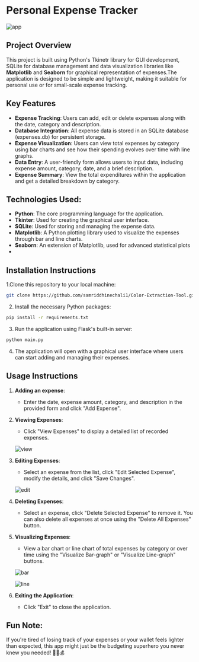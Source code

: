 # Personal Expense Tracker
![app](https://github.com/user-attachments/assets/65f733f1-bfab-416b-86c8-432a9854aade)

## Project Overview
This project is built using Python's Tkinetr library for GUI development, SQLite for database management and data visualization libraries like **Matplotlib** and **Seaborn** for graphical representation of expenses.The application is designed to be simple and lightweight, making it suitable for personal use or for small-scale expense tracking.

## Key Features
* **Expense Tracking**: Users can add, edit or delete expenses along with the date, category and description.
* **Database Integration**: All expense data is stored in an SQLite database (expenses.db) for persistent storage.
* **Expense Visualization**: Users can view total expenses by category using bar charts and see how their spending evolves over time with line graphs.
* **Data Entry**: A user-friendly form allows users to input data, including expense amount, category, date, and a brief description.
* **Expense Summary**: View the total expenditures within the application and get a detailed breakdown by category.
  
## Technologies Used:
* **Python**: The core programming language for the application.
* **Tkinter**: Used for creating the graphical user interface.
* **SQLite**: Used for storing and managing the expense data.
* **Matplotlib**: A Python plotting library used to visualize the expenses through bar and line charts.
* **Seaborn**: An extension of Matplotlib, used for advanced statistical plots
* 
## Installation Instructions
1.Clone this repository to your local machine:
```bash
git clone https://github.com/samriddhinechali1/Color-Extraction-Tool.git

```
2. Install the necessary Python packages:
```bash
pip install -r requirements.txt
```
3. Run the application using Flask's built-in server:
```bash
python main.py
```
4. The application will open with a graphical user interface where users can start adding and managing their expenses.

## Usage Instructions
1. **Adding an expense**:
   * Enter the date, expense amount, category, and description in the provided form and click "Add Expense".
      
2. **Viewing Expenses**:
   * Click "View Expenses" to display a detailed list of recorded expenses.

   ![view](https://github.com/user-attachments/assets/ae86a0bf-3b91-463f-83a1-bf33bf826c19)

3. **Editing Expenses**:
   * Select an expense from the list, click "Edit Selected Expense", modify the details, and click "Save Changes".

    ![edit](https://github.com/user-attachments/assets/4acb5055-39b4-4736-b3a4-15baeeb0175c)

4. **Deleting Expenses**:
   * Select an expense, click "Delete Selected Expense" to remove it. You can also delete all expenses at once using the "Delete All Expenses" button.

5. **Visualizing Expenses**:
   * View a bar chart or line chart of total expenses by category or over time using the "Visualize Bar-graph" or "Visualize Line-graph" buttons.

   ![bar](https://github.com/user-attachments/assets/73cf7dd5-6942-434d-9927-82cc05f42c3b)

   ![line](https://github.com/user-attachments/assets/5da3743c-1e01-4fcf-a39b-54f8f628a951)

7. **Exiting the Application**:
   * Click "Exit" to close the application.

## Fun Note:
If you're tired of losing track of your expenses or your wallet feels lighter than expected, this app might just be the budgeting superhero you never knew you needed! 🦸‍♂️💰


